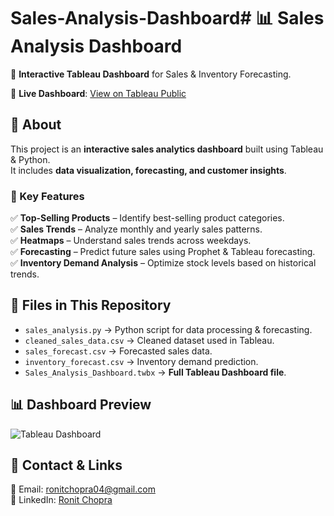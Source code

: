 # Sales-Analysis-Dashboard# 📊 Sales Analysis Dashboard

🚀 **Interactive Tableau Dashboard** for Sales & Inventory Forecasting.

🔗 **Live Dashboard**: [View on Tableau Public](https://public.tableau.com/views/Sales_Analysis_Dashboard_17423552863690/Dashboard1?:language=en-US&publish=yes&:sid=&:redirect=auth&:display_count=n&:origin=viz_share_link)

## **📌 About**
This project is an **interactive sales analytics dashboard** built using Tableau & Python.  
It includes **data visualization, forecasting, and customer insights**.

### **🔹 Key Features**
✅ **Top-Selling Products** – Identify best-selling product categories.  
✅ **Sales Trends** – Analyze monthly and yearly sales patterns.  
✅ **Heatmaps** – Understand sales trends across weekdays.  
✅ **Forecasting** – Predict future sales using Prophet & Tableau forecasting.  
✅ **Inventory Demand Analysis** – Optimize stock levels based on historical trends.

## **📁 Files in This Repository**
- `sales_analysis.py` → Python script for data processing & forecasting.
- `cleaned_sales_data.csv` → Cleaned dataset used in Tableau.
- `sales_forecast.csv` → Forecasted sales data.
- `inventory_forecast.csv` → Inventory demand prediction.
- `Sales_Analysis_Dashboard.twbx` → **Full Tableau Dashboard file**.

## **📊 Dashboard Preview**
![Tableau Dashboard](https://public.tableau.com/views/Sales_Analysis_Dashboard_17423552863690/Dashboard1?:language=en-US&publish=yes&:sid=&:redirect=auth&:display_count=n&:origin=viz_share_link)  

## **👤 Contact & Links**
📧 Email: [ronitchopra04@gmail.com](mailto:ronitchopra04@gmail.com)  
🔗 LinkedIn: [Ronit Chopra](https://ca.linkedin.com/in/ronit-chopra-2799332b1)  

